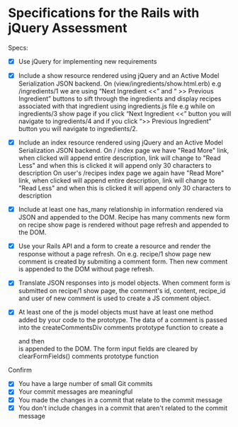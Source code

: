 # Specifications for the Rails with jQuery Assessment

Specs:
- [x] Use jQuery for implementing new requirements

- [X] Include a show resource rendered using jQuery and an Active Model Serialization JSON backend.
  On (view/ingredients/show.html.erb) e.g /ingredients/1 we are using “Next Ingredient <<” and “ >> Previous Ingredient” buttons to sift through the ingredients and display recipes associated with that ingredient using ingredients.js file e.g while on ingredients/3 show page if you click “Next Ingredient <<” button you will navigate to ingredients/4 and if you click “>> Previous Ingredient” button you will navigate to ingredients/2.

- [X] Include an index resource rendered using jQuery and an Active Model Serialization JSON backend.
  On / index page we have "Read More" link, when clicked will append  entire description, link will change to "Read Less" and when this is clicked it will append only 30 characters to description
  On user's /recipes index page we again have "Read More" link, when clicked will append  entire description, link will change to "Read Less" and when this is clicked it will append only 30 characters to description

- [X] Include at least one has_many relationship in information rendered via JSON and appended to the DOM.
  Recipe has many comments new form on recipe show page is rendered without page refresh and appended to the DOM.

- [X] Use your Rails API and a form to create a resource and render the response without a page refresh.
  On e.g. recipe/1 show page new comment is created by submiting a comment form. Then new comment is appended to the DOM without page refresh.

- [X] Translate JSON responses into js model objects.
  When comment form is submitted on recipe/1 show page, the comment's id, content, recipe_id and user of new comment is used to create a JS comment object.

- [X] At least one of the js model objects must have at least one method added by your code to the prototype.
  The data of a comment is passed into the createCommentsDiv comments prototype function to create a <DIV> and then <DIV> is appended to the DOM. The form input fields are cleared by clearFormFields() comments prototype function

Confirm
- [X] You have a large number of small Git commits
- [X] Your commit messages are meaningful
- [X] You made the changes in a commit that relate to the commit message
- [X] You don't include changes in a commit that aren't related to the commit message
